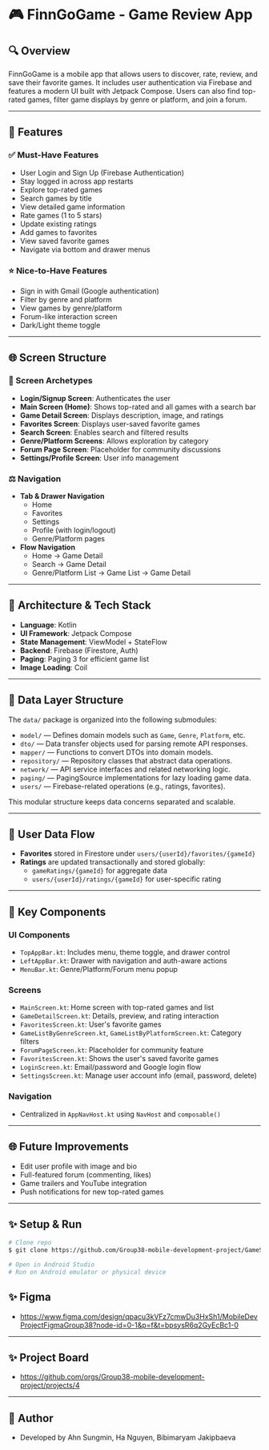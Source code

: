 # 🎮 FinnGoGame - Game Review App

## 🔍 Overview
FinnGoGame is a mobile app that allows users to discover, rate, review, and save their favorite games. It includes user authentication via Firebase and features a modern UI built with Jetpack Compose. Users can also find top-rated games, filter game displays by genre or platform, and join a forum.

---

## 🔖 Features

### ✅ Must-Have Features
- User Login and Sign Up (Firebase Authentication)
- Stay logged in across app restarts
- Explore top-rated games
- Search games by title
- View detailed game information
- Rate games (1 to 5 stars)
- Update existing ratings
- Add games to favorites
- View saved favorite games
- Navigate via bottom and drawer menus

### ⭐ Nice-to-Have Features
- Sign in with Gmail (Google authentication)
- Filter by genre and platform
- View games by genre/platform
- Forum-like interaction screen
- Dark/Light theme toggle

---

## 🌐 Screen Structure

### 📅 Screen Archetypes
- **Login/Signup Screen**: Authenticates the user
- **Main Screen (Home)**: Shows top-rated and all games with a search bar
- **Game Detail Screen**: Displays description, image, and ratings
- **Favorites Screen**: Displays user-saved favorite games
- **Search Screen**: Enables search and filtered results
- **Genre/Platform Screens**: Allows exploration by category
- **Forum Page Screen**: Placeholder for community discussions
- **Settings/Profile Screen**: User info management

### ⚖️ Navigation
- **Tab & Drawer Navigation**
  - Home
  - Favorites
  - Settings
  - Profile (with login/logout)
  - Genre/Platform pages
- **Flow Navigation**
  - Home → Game Detail
  - Search → Game Detail
  - Genre/Platform List → Game List → Game Detail

---

## 🧳 Architecture & Tech Stack

- **Language**: Kotlin
- **UI Framework**: Jetpack Compose
- **State Management**: ViewModel + StateFlow
- **Backend**: Firebase (Firestore, Auth)
- **Paging**: Paging 3 for efficient game list
- **Image Loading**: Coil

---

## 📂 Data Layer Structure

The `data/` package is organized into the following submodules:

- `model/` — Defines domain models such as `Game`, `Genre`, `Platform`, etc.
- `dto/` — Data transfer objects used for parsing remote API responses.
- `mapper/` — Functions to convert DTOs into domain models.
- `repository/` — Repository classes that abstract data operations.
- `network/` — API service interfaces and related networking logic.
- `paging/` — PagingSource implementations for lazy loading game data.
- `users/` — Firebase-related operations (e.g., ratings, favorites).

This modular structure keeps data concerns separated and scalable.

---

## 👤 User Data Flow
- **Favorites** stored in Firestore under `users/{userId}/favorites/{gameId}`
- **Ratings** are updated transactionally and stored globally:
  - `gameRatings/{gameId}` for aggregate data
  - `users/{userId}/ratings/{gameId}` for user-specific rating

---

## 🎯 Key Components

### UI Components
- `TopAppBar.kt`: Includes menu, theme toggle, and drawer control
- `LeftAppBar.kt`: Drawer with navigation and auth-aware actions
- `MenuBar.kt`: Genre/Platform/Forum menu popup

### Screens
- `MainScreen.kt`: Home screen with top-rated games and list
- `GameDetailScreen.kt`: Details, preview, and rating interaction
- `FavoritesScreen.kt`: User's favorite games
- `GameListByGenreScreen.kt`, `GameListByPlatformScreen.kt`: Category filters
- `ForumPageScreen.kt`: Placeholder for community feature
- `FavoritesScreen.kt`: Shows the user's saved favorite games
- `LoginScreen.kt`: Email/password and Google login flow
- `SettingsScreen.kt`: Manage user account info (email, password, delete)

### Navigation
- Centralized in `AppNavHost.kt` using `NavHost` and `composable()`

---

## 🌐 Future Improvements
- Edit user profile with image and bio
- Full-featured forum (commenting, likes)
- Game trailers and YouTube integration
- Push notifications for new top-rated games

---

## ✨ Setup & Run
```bash
# Clone repo
$ git clone https://github.com/Group38-mobile-development-project/GameStore.git

# Open in Android Studio
# Run on Android emulator or physical device
```

## ✨ Figma
- https://www.figma.com/design/qpacu3kVFz7cmwDu3HxSh1/MobileDevProjectFigmaGroup38?node-id=0-1&p=f&t=bpsysR6q2GyEcBc1-0
---

## ✨ Project Board
- https://github.com/orgs/Group38-mobile-development-project/projects/4
---

## 🚀 Author
- Developed by Ahn Sungmin, Ha Nguyen, Bibimaryam Jakipbaeva

